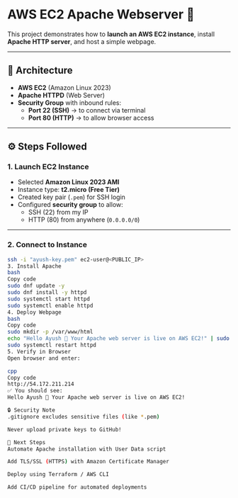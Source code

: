 # AWS EC2 Apache Webserver 🚀

This project demonstrates how to **launch an AWS EC2 instance**, install **Apache HTTP server**, and host a simple webpage.  

---

## 📌 Architecture
- **AWS EC2** (Amazon Linux 2023)
- **Apache HTTPD** (Web Server)
- **Security Group** with inbound rules:
  - **Port 22 (SSH)** → to connect via terminal  
  - **Port 80 (HTTP)** → to allow browser access  

---

## ⚙️ Steps Followed

### 1. Launch EC2 Instance
- Selected **Amazon Linux 2023 AMI**
- Instance type: **t2.micro (Free Tier)**
- Created key pair (`.pem`) for SSH login
- Configured **security group** to allow:
  - SSH (22) from my IP  
  - HTTP (80) from anywhere (`0.0.0.0/0`)

---

### 2. Connect to Instance
```bash
ssh -i "ayush-key.pem" ec2-user@<PUBLIC_IP>
3. Install Apache
bash
Copy code
sudo dnf update -y
sudo dnf install -y httpd
sudo systemctl start httpd
sudo systemctl enable httpd
4. Deploy Webpage
bash
Copy code
sudo mkdir -p /var/www/html
echo "Hello Ayush 🚀 Your Apache web server is live on AWS EC2!" | sudo tee /var/www/html/index.html
sudo systemctl restart httpd
5. Verify in Browser
Open browser and enter:

cpp
Copy code
http://54.172.211.214
✅ You should see:
Hello Ayush 🚀 Your Apache web server is live on AWS EC2!

🔒 Security Note
.gitignore excludes sensitive files (like *.pem)

Never upload private keys to GitHub!

🚀 Next Steps
Automate Apache installation with User Data script

Add TLS/SSL (HTTPS) with Amazon Certificate Manager

Deploy using Terraform / AWS CLI

Add CI/CD pipeline for automated deployments

